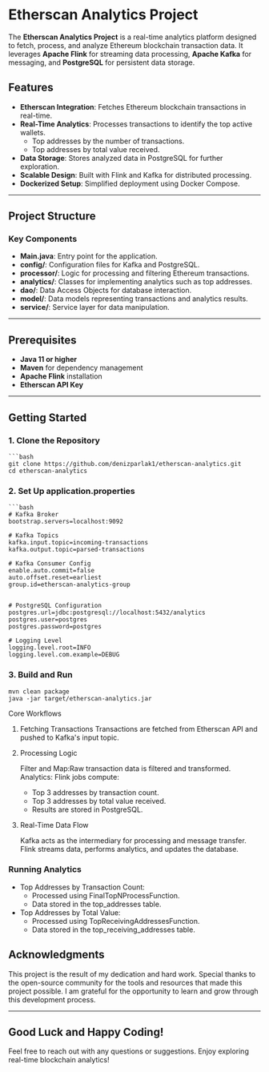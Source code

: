 # Etherscan Analytics Project

The **Etherscan Analytics Project** is a real-time analytics platform designed to fetch, process, and analyze Ethereum blockchain transaction data. It leverages **Apache Flink** for streaming data processing, **Apache Kafka** for messaging, and **PostgreSQL** for persistent data storage.

## Features

- **Etherscan Integration**: Fetches Ethereum blockchain transactions in real-time.
- **Real-Time Analytics**: Processes transactions to identify the top active wallets.
    - Top addresses by the number of transactions.
    - Top addresses by total value received.
- **Data Storage**: Stores analyzed data in PostgreSQL for further exploration.
- **Scalable Design**: Built with Flink and Kafka for distributed processing.
- **Dockerized Setup**: Simplified deployment using Docker Compose.

---

## Project Structure

### Key Components
- **Main.java**: Entry point for the application.
- **config/**: Configuration files for Kafka and PostgreSQL.
- **processor/**: Logic for processing and filtering Ethereum transactions.
- **analytics/**: Classes for implementing analytics such as top addresses.
- **dao/**: Data Access Objects for database interaction.
- **model/**: Data models representing transactions and analytics results.
- **service/**: Service layer for data manipulation.

---

## Prerequisites

- **Java 11 or higher**
- **Maven** for dependency management
- **Apache Flink** installation 
- **Etherscan API Key**

---

## Getting Started

### 1. Clone the Repository
    ```bash
    git clone https://github.com/denizparlak1/etherscan-analytics.git
    cd etherscan-analytics

### 2. Set Up application.properties
    ```bash
    # Kafka Broker
    bootstrap.servers=localhost:9092

    # Kafka Topics
    kafka.input.topic=incoming-transactions
    kafka.output.topic=parsed-transactions

    # Kafka Consumer Config
    enable.auto.commit=false
    auto.offset.reset=earliest
    group.id=etherscan-analytics-group


    # PostgreSQL Configuration
    postgres.url=jdbc:postgresql://localhost:5432/analytics
    postgres.user=postgres
    postgres.password=postgres

    # Logging Level
    logging.level.root=INFO
    logging.level.com.example=DEBUG

### 3. Build and Run
    mvn clean package
    java -jar target/etherscan-analytics.jar

Core Workflows
1. Fetching Transactions
   Transactions are fetched from Etherscan API and pushed to Kafka's input topic.
2. Processing Logic

   Filter and Map:Raw transaction data is filtered and transformed.
   Analytics: Flink jobs compute:
   - Top 3 addresses by transaction count.
   - Top 3 addresses by total value received.
   - Results are stored in PostgreSQL.
3. Real-Time Data Flow

   Kafka acts as the intermediary for processing and message transfer.
   Flink streams data, performs analytics, and updates the database.

### Running Analytics
- Top Addresses by Transaction Count:
    - Processed using FinalTopNProcessFunction.
    - Data stored in the top_addresses table.
- Top Addresses by Total Value:
   - Processed using TopReceivingAddressesFunction.
   - Data stored in the top_receiving_addresses table.

## Acknowledgments

This project is the result of my dedication and hard work. Special thanks to the open-source community for the tools and resources that made this project possible. I am grateful for the opportunity to learn and grow through this development process.

---

## Good Luck and Happy Coding!
Feel free to reach out with any questions or suggestions. Enjoy exploring real-time blockchain analytics!
